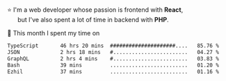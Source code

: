 ⭐ I'm a web developer whose passion is frontend with <b>React</b>,<br/>
&nbsp; &nbsp; &nbsp; but I've also spent a lot of time in backend with <b>PHP</b>.

📅 This month I spent my time on

<!--START_SECTION:waka-->

```txt
TypeScript       46 hrs 20 mins  #####################....   85.76 %
JSON             2 hrs 18 mins   #........................   04.27 %
GraphQL          2 hrs 4 mins    #........................   03.83 %
Bash             39 mins         .........................   01.20 %
Ezhil            37 mins         .........................   01.16 %
```

<!--END_SECTION:waka-->
